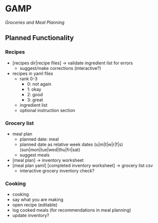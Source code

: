 # GAMP
_Groceries and Meal Planning_

## Planned Functionality

### Recipes
- [recipes dir|recipe files] -> validate ingredient list for errors
  - suggest/make corrections (interactive?)
- recipes in yaml files
  - rank 0-3
    - 0: not again
    - 1: okay
    - 2: good
    - 3: great
  - ingredient list
  - optional instruction section

### Grocery list
- meal plan
  - planned date: meal
  - planned date as relative week dates (u|m|t|w|r|f|s) (sun|mon|tue|wed|thu|fri|sat)
  - suggest meals
- [meal plan] -> inventory worksheet
- [meal plan yaml] [completed inventory worksheet] -> grocery list csv
  - interactive grocery inventory check?

### Cooking
- cooking
- say what you are making
- open recipe (editable)
- log cooked meals (for recommendations in meal planning)
- update inventory?
